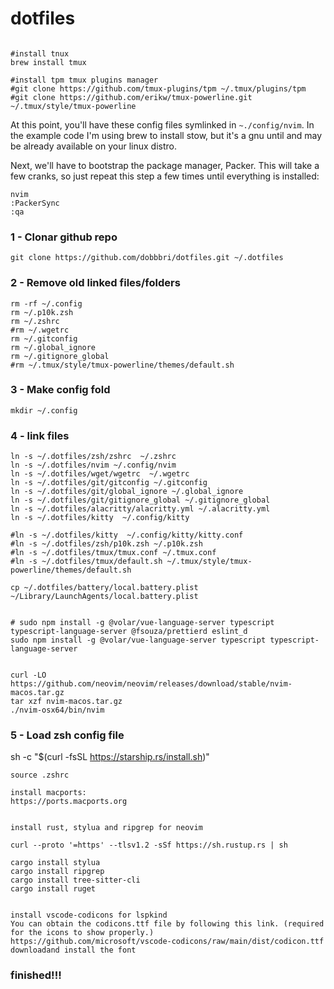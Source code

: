 # dotfiles

```shell

#install tnux
brew install tmux

#install tpm tmux plugins manager
#git clone https://github.com/tmux-plugins/tpm ~/.tmux/plugins/tpm
#git clone https://github.com/erikw/tmux-powerline.git ~/.tmux/style/tmux-powerline

```

At this point, you'll have these config files symlinked in `~./config/nvim`. In
the example code I'm using brew to install stow, but it's a gnu until and may
be already available on your linux distro.

Next, we'll have to bootstrap the package manager, Packer. This will take a few
cranks, so just repeat this step a few times until everything is installed:

```shell
nvim
:PackerSync
:qa
```

### 1 - Clonar github repo

```
git clone https://github.com/dobbbri/dotfiles.git ~/.dotfiles
```

### 2 - Remove old linked files/folders

```
rm -rf ~/.config
rm ~/.p10k.zsh
rm ~/.zshrc
#rm ~/.wgetrc
rm ~/.gitconfig
rm ~/.global_ignore
rm ~/.gitignore_global
#rm ~/.tmux/style/tmux-powerline/themes/default.sh
```

### 3 - Make config fold

```
mkdir ~/.config
```

### 4 - link files

```
ln -s ~/.dotfiles/zsh/zshrc  ~/.zshrc
ln -s ~/.dotfiles/nvim ~/.config/nvim
ln -s ~/.dotfiles/wget/wgetrc  ~/.wgetrc
ln -s ~/.dotfiles/git/gitconfig ~/.gitconfig
ln -s ~/.dotfiles/git/global_ignore ~/.global_ignore
ln -s ~/.dotfiles/git/gitignore_global ~/.gitignore_global
ln -s ~/.dotfiles/alacritty/alacritty.yml ~/.alacritty.yml
ln -s ~/.dotfiles/kitty  ~/.config/kitty

#ln -s ~/.dotfiles/kitty  ~/.config/kitty/kitty.conf
#ln -s ~/.dotfiles/zsh/p10k.zsh ~/.p10k.zsh
#ln -s ~/.dotfiles/tmux/tmux.conf ~/.tmux.conf
#ln -s ~/.dotfiles/tmux/default.sh ~/.tmux/style/tmux-powerline/themes/default.sh

cp ~/.dotfiles/battery/local.battery.plist ~/Library/LaunchAgents/local.battery.plist


# sudo npm install -g @volar/vue-language-server typescript typescript-language-server @fsouza/prettierd eslint_d
sudo npm install -g @volar/vue-language-server typescript typescript-language-server


curl -LO https://github.com/neovim/neovim/releases/download/stable/nvim-macos.tar.gz
tar xzf nvim-macos.tar.gz
./nvim-osx64/bin/nvim

```

### 5 - Load zsh config file

sh -c "$(curl -fsSL https://starship.rs/install.sh)"

```
source .zshrc
```

```
install macports:
https://ports.macports.org


install rust, stylua and ripgrep for neovim

curl --proto '=https' --tlsv1.2 -sSf https://sh.rustup.rs | sh

cargo install stylua
cargo install ripgrep
cargo install tree-sitter-cli
cargo install ruget


install vscode-codicons for lspkind
You can obtain the codicons.ttf file by following this link. (required for the icons to show properly.)
https://github.com/microsoft/vscode-codicons/raw/main/dist/codicon.ttf
downloadand install the font

```

### finished!!!
